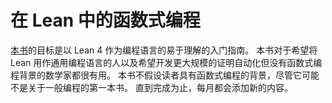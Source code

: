 在 Lean 中的函数式编程
=======================

[本书](https://lean-lang.org/functional_programming_in_lean/)的目标是以 Lean 4 作为编程语言的易于理解的入门指南。
本书对于希望将 Lean 用作通用编程语言的人以及希望开发更大规模的证明自动化但没有函数式编程背景的数学家都很有用。
本书不假设读者具有函数式编程的背景，尽管它可能不是关于一般编程的第一本书。
直到完成为止，每月都会添加新的内容。